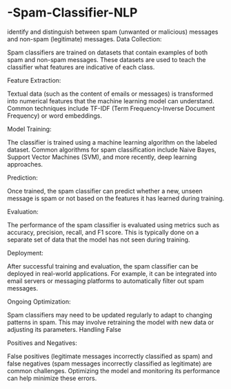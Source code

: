 # -Spam-Classifier-NLP
identify and distinguish between spam (unwanted or malicious) messages and non-spam (legitimate) messages.
Data Collection:

Spam classifiers are trained on datasets that contain examples of both spam and non-spam messages. These datasets are used to teach the classifier what features are indicative of each class.


Feature Extraction:

Textual data (such as the content of emails or messages) is transformed into numerical features that the machine learning model can understand. Common techniques include TF-IDF (Term Frequency-Inverse Document Frequency) or word embeddings.


Model Training:

The classifier is trained using a machine learning algorithm on the labeled dataset. Common algorithms for spam classification include Naive Bayes, Support Vector Machines (SVM), and more recently, deep learning approaches.


Prediction:

Once trained, the spam classifier can predict whether a new, unseen message is spam or not based on the features it has learned during training.


Evaluation:

The performance of the spam classifier is evaluated using metrics such as accuracy, precision, recall, and F1 score. This is typically done on a separate set of data that the model has not seen during training.


Deployment:

After successful training and evaluation, the spam classifier can be deployed in real-world applications. For example, it can be integrated into email servers or messaging platforms to automatically filter out spam messages.


Ongoing Optimization:

Spam classifiers may need to be updated regularly to adapt to changing patterns in spam. This may involve retraining the model with new data or adjusting its parameters.
Handling False 

Positives and Negatives:

False positives (legitimate messages incorrectly classified as spam) and false negatives (spam messages incorrectly classified as legitimate) are common challenges. Optimizing the model and monitoring its performance can help minimize these errors.

